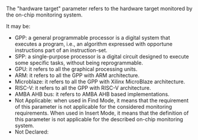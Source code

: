 The "hardware target" parameter refers to the hardware target monitored by the on-chip monitoring system. 

It may be:
- GPP: a general programmable processor is a digital system that executes a program, i.e., an algorithm expressed with opportune instructions part of an instruction-set. 
- SPP:  a single-purpose processor is a digital circuit designed to execute some specific tasks, without being reprogrammable.
- GPU: it refers to all the graphical processing units.
- ARM: it refers to all the GPP with ARM architecture.
- Microblaze: it refers to all the GPP with Xilinx MicroBlaze architecture.
- RISC-V: it refers to all the GPP with RISC-V architecture.
- AMBA AHB bus: it refers to AMBA AHB based implementations.
- Not Applicable: when used in Find Mode, it means that the requirement of this parameter is not applicable for the considered monitoring requirements. When used in Insert Mode, it means that the definition of this parameter is not applicable for the described on-chip monitoring system.
- Not Declared: 
